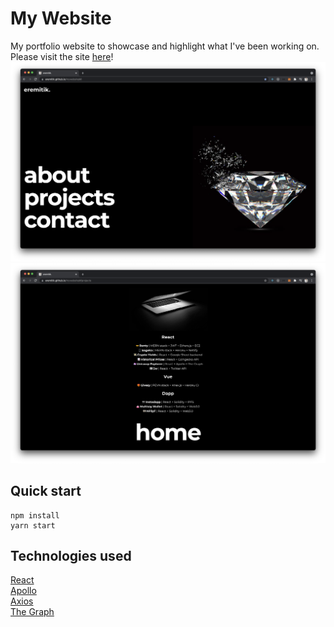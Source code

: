 # My Website

My portfolio website to showcase and highlight what I've been working on.\
Please visit the site [here](https://eremitik.github.io/mywebsite/#/)!
![home](./home.png)
![home](./projects.png)

## Quick start

```
npm install
yarn start
```

## Technologies used

[React](https://reactjs.org/)\
[Apollo](https://www.apollographql.com/)\
[Axios](https://axios-http.com/docs/intro)\
[The Graph](https://thegraph.com/)
